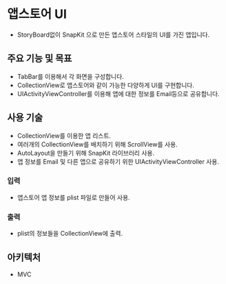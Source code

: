 # 앱스토어 UI
- StoryBoard없이 SnapKit 으로 만든 앱스토어 스타일의 UI를 가진 앱입니다.

## 주요 기능 및 목표
- TabBar를 이용해서 각 화면을 구성합니다.
- CollectionView로 앱스토어와 같이 가능한 다양하게 UI를 구현합니다.
- UIActivityViewController를 이용해 앱에 대한 정보를 Email등으로 공유합니다.

## 사용 기술
- CollectionView를 이용한 앱 리스트.
- 여러개의 CollectionView를 배치하기 위해 ScrollView를 사용.
- AutoLayout을 만들기 위해 SnapKit 라이브러리 사용.
- 앱 정보를 Email 및 다른 앱으로 공유하기 위한 UIActivityViewController 사용.

### 입력
- 앱스토어 앱 정보를 plist 파일로 만들어 사용.

### 출력
- plist의 정보들을 CollectionView에 출력.

## 아키텍처
- MVC
